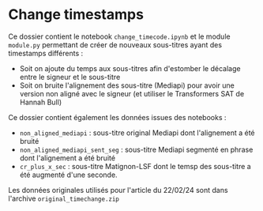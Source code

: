 # Change timestamps

Ce dossier contient le notebook `change_timecode.ipynb` et le module `module.py` permettant de créer de nouveaux sous-titres ayant des timestamps différents :
- Soit on ajoute du temps aux sous-titres afin d'estomber le décalage entre le signeur et le sous-titre
- Soit on bruite l'alignement des sous-titre (Mediapi) pour avoir une version non aligné avec le signeur (et utiliser le Transformers SAT de Hannah Bull)

Ce dossier contient également les données issues des notebooks : 
- `non_aligned_mediapi` : sous-titre original Mediapi dont l'alignement a été bruité
- `non_aligned_mediapi_sent_seg` : sous-titre Mediapi segmenté en phrase dont l'alignement a été bruité
- `cr_plus_x_sec` : sous-titre Matignon-LSF dont le temsp des sous-titre a été augmenté d'une seconde.

Les données originales utilisés pour l'article du 22/02/24 sont dans l'archive `original_timechange.zip`
